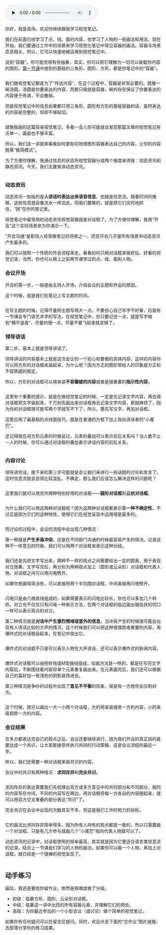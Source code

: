 <audio id="audio" title="03 | 动态容器：如何生动地记录对话？" controls="" preload="none"><source id="mp3" src="https://static001.geekbang.org/resource/audio/78/59/786ddffb0b629ad39baac8e93f410e59.mp3"></audio>

你好，我是高伟。欢迎你继续跟我学习视觉笔记。

我们在前面已经学习了点、线、面的内容，也学习了人物的一些画法和用法，现在开始，我们要通过工作中的场景来学习视觉化笔记中常见容器的画法。容器与场景息息相关，所以，它可以快速地被运用到视觉笔记中。

说到“容器”，你可能觉得有些抽象，其实，你可以把它理解为一切可以装载你内容的图形。[第一节课](https://time.geekbang.org/column/article/225752)中提到的基础的三角形、圆形、方形，都是你笔记中的“容器”。

<img src="https://static001.geekbang.org/resource/image/cc/b4/cc1b3b66c2842518b95125fa0f4111b4.jpg" alt="">

我们做视觉笔记都是为了“传达内容”，在这个过程中，容器是非常必要的。就像一碗汤圆，汤圆是你要表达的内容，而那只碗就是容器，碗的存在保证了你要表达的内容便于传递，不会散掉。

但是视觉笔记中的信息如果都只用三角形、圆形和方形的基础容器的话，虽然表达的内容是完整的，但却不够贴切。

<img src="https://static001.geekbang.org/resource/image/65/84/65d32b24b2b99091b2548863a057db84.jpg" alt="">

就像我画的这篇简易视觉笔记，多看一会儿你可能就会发现那篇文章的视觉笔记有点单一，画面也不够丰富。

所以，我们这一讲就来看看如何更贴切地用图形容器表达自己的内容，让你的内容脱离“极简模式”。

为了方便你理解，我通过信息的状态将视觉容器分成两个维度来讲授：动态资讯和静态资讯。今天，我们主要来讲动态资讯。

<img src="https://static001.geekbang.org/resource/image/c6/25/c6709f769e2a20ad8c8064b8cceefc25.jpg" alt="">

### 动态资讯

动态资讯一般指的是**人讲话时表达出来语音信息**，也就是信息流。随着时间的推移，这些信息就会像流水一样流走。而我们要做的，就是把它们实时地抓住，“困”在你的笔记里。

视觉笔记中最常用的动态资讯视觉容器就是对话框了。为了方便你理解，我用“开会”这个实际场景来为你演示一下。

“开会沟通”是职场人经常做笔记的场景之一，而且开会几乎是所有场景中动态资讯产生最多的。

我们可以按照一个传统的开会流程来走，看看如何只用对话框来做好玩、好看的视觉记录，当然，你也可以用上之前两节课学过的点、线、面和人物。

### 会议开场

开会的第一步，一般是由主持人开场，介绍会议的主题和开会的原因。

这个时候，就是我们在笔记上写主题的时间。

<img src="https://static001.geekbang.org/resource/image/a4/ef/a41959616a906b19ba61ca2eb20c1bef.jpg" alt="">

在写主题的时候，记得尽量把主题写得大一点。不要担心自己写字不好看，后面有一节课会专门讲艺术字的写法，在视觉笔记中，你只要记住一点，就是写字做到“横平竖直”，尽量的慢一点，尽量不要飞起来就足够了。

### 领导讲话

第二步，基本上就是领导讲话了。

领导讲话的内容基本上就是这次会议的一个初心和要做的具体内容，这样的内容你可以用方形的对话框来装起来，为什么呢？因为方正的图形带给人的印象是方正和不容质疑的框定。

所以，方形的对话框可以用来装**不容置疑的内容**或者是很重要的**指示性内容**。

<img src="https://static001.geekbang.org/resource/image/c0/58/c073a1bae88cfdec1aceaed364cf7d58.jpg" alt="">

这里有个重要的提示，就是在做视觉笔记的时候，一定是先记录文字内容，再去用对话框把文字装起来，千万别先画出来对话框再去记录文字内容，那就麻烦了，因为你的对话框很可能写两个字就写不下了，所以，要先写文字，再加对话框。

这里应用了最基础的点线面技巧，就是在普通的方框下加上指向讲话者的“小尾巴”。

还记得我在讲方形元素的时候说过，元素的叠加可以表示前后关系吗？当人数不止一人的时候，你可以通过对话框的叠加表示讲话内容的前后关系。

<img src="https://static001.geekbang.org/resource/image/c3/1b/c38e5c8209fabf23949b177386eca71b.jpg" alt="">

### 内容讨论

领导讲完话，接下来的第三步可能就是会让我们来进行一些话题的讨论和发言了。这时信息流就会显得比较混乱、不确定，那么我们应该怎么解决这样的问题呢？

<img src="https://static001.geekbang.org/resource/image/4d/b2/4d2d3998a743bcb6c2747311e20aa8b2.jpg" alt="">

这里我们就可以用另外两种特别好用的对话框——**圆形对话框**和**云状对话框**。

<img src="https://static001.geekbang.org/resource/image/87/a6/8758fbf648ad54635e1a98b6c5e126a6.jpg" alt="">

为什么我们可以用这两种对话框呢？因为这两种对话框都表示着**一种不确定性**。不过正是因为它们的这种特性，使得它们在视觉呈现中运用得是最多的。

<img src="https://static001.geekbang.org/resource/image/97/47/977ee3b2bf636d1c7b375c7d65305447.jpg" alt="">

而讨论的过程中，会议的流程中会出现几种情况：

第一种就是**产生矛盾冲突**，这是在不同部门沟通的时候最容易产生的情况。记录这种不一样意见的时候，我们可以用两个对话框来表示这种分歧。

<img src="https://static001.geekbang.org/resource/image/09/fb/0941b1b230f33223014057f33e576ffb.jpg" alt="">

我们还是先把文字写出来，两种不一样的观点之间需要给出一定的距离，用于表现对立效果。文字写完后，再分别为两种观点加上（圆形或云朵形）对话框和代表人物，对话框之间可以用闪电劈开。

如果你想画得简洁些，可以直接用两个半包围对话框，中间直接用闪电劈开。

<img src="https://static001.geekbang.org/resource/image/0f/cb/0f88de177b0c6ac95913eb878cc437cb.jpg" alt="">

闪电只是由几根直线组成的，如果需要表示的闪电比较长，你也可以多加几个转折。对立也不仅仅只有闪电一种表示方法，在两个对话框的临边画出锯齿状的切口一样可以表示观点的对立。

第二种情况就是**对话中产生激烈情绪或意外的信息**。当冲突产生的时候很可能会出现有人讲话比较的大声的情况，这个时候我们可以把这种很强势或重要的内容，用爆炸式的对话框装起来，在笔记中突出它。

<img src="https://static001.geekbang.org/resource/image/f4/50/f4b7ec94539bf4bc1fc0061d83111650.jpg" alt="">

爆炸式的对话框不只是可以表示人物在大声讲话，还可以表示爆炸式的新闻内容。

<img src="https://static001.geekbang.org/resource/image/57/54/5719b28668137b1c91abb578a93a9b54.jpg" alt="">

爆炸式对话框可以由短折线或M型曲线组成，绘画方法是一样的，都是在写完文字内容后，不断围绕着内容将单个元素重复画出来。在元素画完后，我们还可以根据自己的喜好加一些浅色的阴影装饰进去。

第三种情况是争吵的过程中出现了**意见不平衡**的现象，就是有一方想完全压制对方。

<img src="https://static001.geekbang.org/resource/image/52/f8/525f8b8fbccce7a95e86183c295324f8.jpg" alt="">

这个时候，就可以画出一大一小两个对话框，大的用来装强势一方的内容，小的来装弱势一方的内容。

### 会议结果

在多方都表达完自己的观点之后，会议还要继续进行，因为我们开会的真正目的是要达成一个共识，让大家能接受并执行共同的行动策略，这是会议流程的最后一步。

所以，我们还需要一种对话框来装共识的内容。

会议中的共识有两种情况：**求同存异**和**完全共识**。

<img src="https://static001.geekbang.org/resource/image/fc/ec/fc0996f1f4a46d83f280b96818080fec.jpg" alt="">

求同存异的表达需要我们先梳理出双方或多方意见中的共同部分和不同部分，相同的内容写在中间，不同的内容写在两边，用对话框将每一方各自的内容圈起来，就可以用双方交叉重叠的部分表达“共识”了。

完全共识在会议中出现的次数其实不多，但这是我们工作时努力的目标。

<img src="https://static001.geekbang.org/resource/image/26/1b/26272362ead8e33343c2bc089a49581b.jpg" alt="">

它的画法比求同存异简单得多，因为所有人持有的观点都是一致的，所以只需要画一个对话框，只是有几方参与就画几个“小尾巴”指向代表人物就可以了。

动态资讯的记录中，对话框使用的频率最高，其实就是因为它更适合语言类信息流的记录。结合上一节课我们学习的人物的画法，如果你可以画一个人物，再加上对话框，就已经是一个很棒的视觉呈现了。

<img src="https://static001.geekbang.org/resource/image/b2/01/b244531f4ad7fe7a45f8708433ae3b01.jpg" alt="">

## 动手练习

最后，我还是要给你留作业，依然是按难度做了分级。

- 初级：临摹方形、圆形、云朵形对话框。
- 中级：临摹这一讲中出现的所有容器元素，并理解它们的用处。
- 高级：为你最近参加的一个小型会议（或讨论）做个简单的视觉笔记。

如果你有任何疑问可以在留言区提问。同时，欢迎点击下面的“交作业”图片链接，去部落分享你的练习成果。
